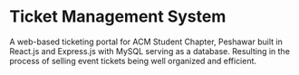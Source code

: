 # Ticket Management System

A web-based ticketing portal for ACM Student Chapter, Peshawar built in React.js and Express.js with MySQL serving as a database. Resulting in the process of selling event tickets being well organized and efficient.
